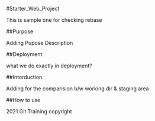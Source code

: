 #Starter_Web_Project

This is sample one for checking rebase

##Purpose

Adding Pupose Description

##Deployment

what we do exactly in deployment?

##Intorduction

Adding for the comparision b/w working dir & staging area

##How to use

2021 Git.Training copyright
